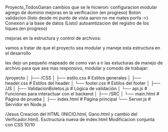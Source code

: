 Proyecto_TodosGanan
 cambios que se le hicieron:
 configuracion modular
 agrego de dominio
 mejoras en la verificacion (en progreso)
 Boton validacion (listo desde mi punto de vista aaron no me mates porfa :>)
 Conexion a la base de datos (Listo)
 autoamtizacion del registro de los tiques.(en progreso)

mejoras en la estructura y control de archivos:

vamos a tratar de que el proyecto sea modular y maneje esta estructura en el desarrollo

les dejo un pequeño mapeado de como van a ir las estucturas de manejo de archivo para que sea mas responsivo,
modular y comodo de trabajar:

/proyecto
│
├── /CSS
│   ├── estilo.css       # Estilos generales
│   ├── header.css       # Estilos del header
│   └── footer.css       # Estilos del footer
│
├── /JS
│   ├── ValidacionBoletos.js  # Lógica de validación
│   └── api.js                # Funciones para interactuar con el backend
│
├── /SRC
│   └── main.html         # Página de prueba
│
├── index.html            # Página principal
└── Server.js             # Servidor en Node.js

/Jesus
 Creacion del HTML (INICIO.html, Gano.html y cambio del Verficador.html). Esctructura nueva de index.html
 Modificacion conjunta con CSS 10/10